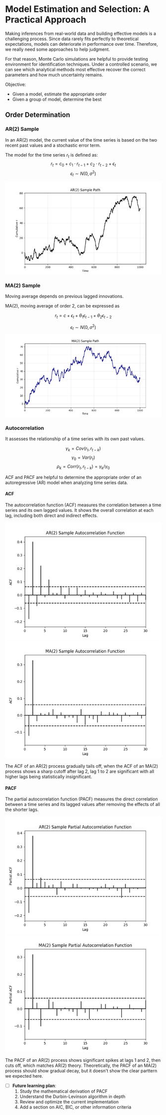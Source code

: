 # Model Estimation and Selection: A Practical Approach

Making inferences from real-world data and building effective models is a challenging process. Since data rarely fits perfectly to theoretical expectations, models can deteriorate in performance over time. Therefore, we really need some approaches to help judgment.

For that reason, Monte Carlo simulations are helpful to provide testing environment for identification techniques. Under a controlled scenario, we can see which analytical methods most effective recover the correct parameters and how much uncertainty remains. 



Objective:
 - Given a model, estimate the appropriate order
 - Given a group of model, determine the best

## Order Determination 
### AR(2) Sample
In an AR(2) model, the current value of the time series is based on the two recent past values and a stochastic error term.

The model for the time series $r_t$ is defined as:
$$r_t = c_0+c_1\cdot r_{t-1}+c_2\cdot r_{t-2}+\epsilon_t$$
$$\epsilon_t \sim N(0, \sigma^2)$$

![AR(2) Sample Path](./figures/ar2_sample_path.png)

### MA(2) Sample

Moving average depends on previous lagged innovations.

MA(2), moving average of order 2, can be expressed as 

$$r_t = c + \epsilon_t + \theta_1 \epsilon_{t-1} + \theta_2 \epsilon_{t-2} $$

$$\epsilon_t \sim N(0, \sigma^2)$$
![MA(2) Sample Path](./figures/ma2_sample_path.png)


### Autocorrelation
It assesses the relationship of a time series with its own past values.

$$\gamma_k=Cov(r_t, r_{t-k})$$
$$\gamma_0=Var(r_t)$$
$$\rho_k=Corr(r_t,r_{t-k})=\gamma_k/\gamma_0$$


ACF and PACF are helpful to determine the appropriate order of an autoregressive (AR) model when analyzing time series data.
#### ACF

The autocorrelation function (ACF) measures the correlation between a time series and its own lagged values. It shows the overall correlation at each lag, including both direct and indirect effects.

![AR(2)Sample ACF](./figures/ar2_sample_acf.png)
![MA(2)Sample ACF](./figures/ma2_sample_acf.png)

The ACF of an AR(2) process gradually tails off, when the ACF of an MA(2) process shows a sharp cutoff after lag 2, lag 1 to 2 are significant with all higher lags being statistically insignificant.


#### PACF
The partial autocorrelation function (PACF) measures the direct correlation between a time series and its lagged values after removing the effects of all the shorter lags.

![AR(2)Sample PACF](./figures/ar2_sample_pacf.png)
![MA(2)Sample PACF](./figures/ma2_sample_pacf.png)


The PACF of an AR(2) process shows significant spikes at lags 1 and 2, then cuts off, which matches AR(2) theory.
Theoretically, the PACF of an MA(2) process should show gradual decay, but it doesn't show the clear parttern we expected here.



- [ ] **Future learning plan**: 
   1. Study the mathematical derivation of PACF
   2. Understand the Durbin-Levinson algorithm in depth
   4. Review and optimize the current implementation
   5. Add a section on AIC, BIC, or other information criteria
